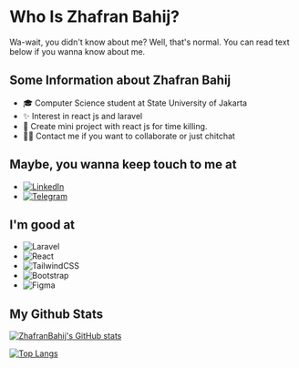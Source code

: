 # Who Is Zhafran Bahij?

Wa-wait, you didn't know about me? Well, that's normal. You can read text below if you wanna know about me.

## Some Information about Zhafran Bahij

- :mortar_board: Computer Science student at State University of Jakarta
- :sparkles: Interest in react js and laravel
- :gem: Create mini project with react js for time killing.
- :guardsman: Contact me if you want to collaborate or just chitchat

## Maybe, you wanna keep touch to me at

- [![LinkedIn](https://img.shields.io/badge/linkedin-%230077B5.svg?style=for-the-badge&logo=linkedin&logoColor=white)](https://www.linkedin.com/in/m-zhafran-bahij-6021171b8/)
- [![Telegram](https://img.shields.io/badge/Telegram-2CA5E0?style=for-the-badge&logo=telegram&logoColor=white)](https://t.me/Zhafran_Bahij)

## I'm good at

- ![Laravel](https://img.shields.io/badge/laravel-%23FF2D20.svg?style=for-the-badge&logo=laravel&logoColor=white)
- ![React](https://img.shields.io/badge/react-%2320232a.svg?style=for-the-badge&logo=react&logoColor=%2361DAFB)
- ![TailwindCSS](https://img.shields.io/badge/tailwindcss-%2338B2AC.svg?style=for-the-badge&logo=tailwind-css&logoColor=white)
- ![Bootstrap](https://img.shields.io/badge/bootstrap-%23563D7C.svg?style=for-the-badge&logo=bootstrap&logoColor=white)
- ![Figma](https://img.shields.io/badge/figma-%23F24E1E.svg?style=for-the-badge&logo=figma&logoColor=white)

## My Github Stats

[![ZhafranBahij's GitHub stats](https://github-readme-stats.vercel.app/api?username=zhafranbahij&show_icons=true&theme=github_dark&include_all_commits=true)](https://github.com/anuraghazra/github-readme-stats)

[![Top Langs](https://github-readme-stats.vercel.app/api/top-langs/?username=zhafranbahij&hide=c&layout=compact)](https://github.com/anuraghazra/github-readme-stats)

